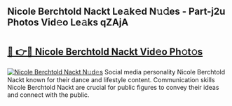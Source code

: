 ## Nicole Berchtold Nackt Le𝚊k𝚎d N𝚞𝚍es - Part-j2u Photos Vid𝚎o Le𝚊ks qZAjA

# <h2><a href="http://fba5n93.evod.top/?m=Nicole+Berchtold+Nackt">🔗 👉🔴 Nicole Berchtold Nackt Vid𝚎o Ph𝚘t𝚘s</a></h2>

[![Nicole Berchtold Nackt N𝚞d𝚎s](https://i.imgur.com/8V9OHl7.gif)](http://fba5n93.evod.top/?m=Nicole+Berchtold+Nackt)
Social media personality Nicole Berchtold Nackt known for their dance and lifestyle content. Communication skills Nicole Berchtold Nackt are crucial for public figures to convey their ideas and connect with the public. 
